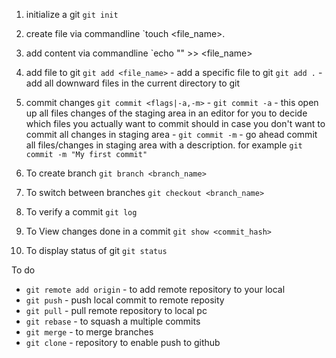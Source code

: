 1. initialize a git
    `git init`

2. create file via commandline
    `touch <file_name>.<extension>
3. add content via commandline
    `echo "<content>" >> <file_name> 
4. add file to git
    `git add <file_name>` - add a specific file to git
    `git add .` -  add all downward files in the current directory to git
5. commit changes
    `git commit <flags|-a,-m>`
        - `git commit -a` - this open up all files changes of the staging area in an editor for you to decide which files you actually want to commit should in case you don't want to commit all changes in staging area
        - `git commit -m` - go ahead commit all files/changes in staging area with a description. for example `git commit -m "My first commit"`
6. To create branch 
    `git branch <branch_name>`
7. To switch between branches
    `git checkout <branch_name>`
9. To verify a commit
    `git log`
10. To View changes done in a commit
    `git show <commit_hash>`
11. To display status of git
    `git status`

To do
- `git remote add origin` - to add remote repository to your local 
- `git push` - push local commit to remote reposity
- `git pull` - pull remote repository to local pc
- `git rebase`  - to squash a multiple commits
- `git merge`   - to merge branches
- `git clone` - 
repository to enable push to github

